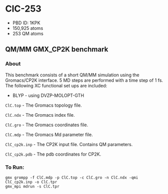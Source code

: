 # ClC-253

* PBD ID: 1KPK
* 150,925 atoms
* 253 QM atoms

## QM/MM GMX_CP2K benchmark

### About

This benchmark consists of a short QM/MM simulation using the Gromacs/CP2K
interface. 
5 MD steps are performed with a time step of 1 fs. The following XC functional 
set ups are included:

* BLYP - using DVZP-MOLOPT-GTH


``ClC.top`` - The Gromacs topology file.

``ClC.ndx`` - The Gromacs index file.

``ClC.gro`` - The Gromacs coordinates file.

``ClC.mdp`` - The Gromacs Md parameter file.

``ClC_cp2k.inp`` - The CP2K input file. Contains QM parameters. 

``ClC_cp2k.pdb`` - The pdb coordinates for CP2K. 


### To Run: 

    gmx grompp -f ClC.mdp -p ClC.top -c ClC.gro -n ClC.ndx -qmi ClC_cp2k.inp -o ClC.tpr
    gmx_mpi mdrun -s ClC.tpr
